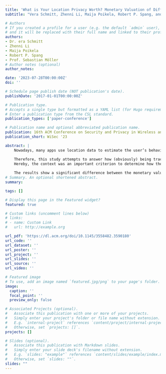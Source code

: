 ```yaml
---
title: 'What is Your Location Privacy Worth? Monetary Valuation of Different Location Types and Privacy Influencing Factors'
subtitle: "Vera Schmitt, Zhenni Li, Maija Poikela, Robert P. Spang, and Sebastian Möller (2023). In Proceedings of the 16th ACM Conference on Security and Privacy in Wireless and Mobile Networks (WiSec '23). Association for Computing Machinery, New York, NY, USA, 19–29."

# Authors
# If you created a profile for a user (e.g. the default `admin` user), write the username (folder name) here
# and it will be replaced with their full name and linked to their profile.
authors:
- Dr. era Schmitt
- Zhenni Li
- Maija Poikela
- Robert P. Spang
- Prof. Sebastian Möller
# Author notes (optional)
author_notes: 

date: '2023-07-28T00:00:00Z'
doi: ''

# Schedule page publish date (NOT publication's date).
publishDate: '2017-01-01T00:00:00Z'

# Publication type.
# Accepts a single type but formatted as a YAML list (for Hugo requirements).
# Enter a publication type from the CSL standard.
publication_types: ['paper-conference']

# Publication name and optional abbreviated publication name.
publication: 16th ACM Conference on Security and Privacy in Wireless and Mobile Networks (WiSec '23)
publication_short: WiSec '23

abstract: |
    Nowadays, many apps use location data to estimate the user’s behavior for targeted advertising, predicting significant locations, personal preferences, state of health, and sports activities. Users of location-based services are often left with no other choice than to accept or reject location tracking when they want to use various applications. Especially, users with higher privacy concerns may reduce the frequency of location tracking by turning it off in the settings. However, most users are unaware that many applications installed on their phones are continuously tracking them.

    Therefore, this study attempts to answer how (obviously) being tracked over one-week influences a user’s privacy concerns. The study was implemented using an iOS app, which participants could install on their smartphones. Moreover, over one week, the participants were requested to answer daily mini-questionnaires about how much they would be willing to pay for the protection of their location information on a monthly basis and how much money they were willing to accept in exchange for their location information.
    Hereby, the context was an important criterion to determine how the monetary values vary among different location types for, among others, home location, work location, and meeting family and friends. The participants (N=51) interacted with the app on a daily basis by filling out various daily mini-surveys based on their significant locations visited.
    
    The results show a significant difference between the monetary valuating of willingness to pay and to accept for all location types except work location and sharing scenarios contributing to further empirical evidence for the endowment effect. The obvious fact of continuously being tracked did not increase the privacy concern of participants.
# Summary. An optional shortened abstract.
summary: 

tags: []

# Display this page in the Featured widget?
featured: true

# Custom links (uncomment lines below)
# links:
# - name: Custom Link
#   url: http://example.org

url_pdf: 'https://dl.acm.org/doi/10.1145/3558482.3590180'
url_code: ''
url_dataset: ''
url_poster: ''
url_project: ''
url_slides: ''
url_source: ''
url_video: ''

# Featured image
# To use, add an image named `featured.jpg/png` to your page's folder.
image:
  caption: ''
  focal_point: ''
  preview_only: false

# Associated Projects (optional).
#   Associate this publication with one or more of your projects.
#   Simply enter your project's folder or file name without extension.
#   E.g. `internal-project` references `content/project/internal-project/index.md`.
#   Otherwise, set `projects: []`.
projects: []

# Slides (optional).
#   Associate this publication with Markdown slides.
#   Simply enter your slide deck's filename without extension.
#   E.g. `slides: "example"` references `content/slides/example/index.md`.
#   Otherwise, set `slides: ""`.
slides: ""
---
```




